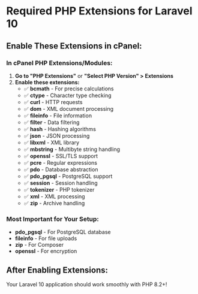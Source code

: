 # Required PHP Extensions for Laravel 10

## Enable These Extensions in cPanel:

### In cPanel PHP Extensions/Modules:
1. **Go to "PHP Extensions"** or **"Select PHP Version" > Extensions**
2. **Enable these extensions:**
   - ✅ **bcmath** - For precise calculations
   - ✅ **ctype** - Character type checking
   - ✅ **curl** - HTTP requests
   - ✅ **dom** - XML document processing
   - ✅ **fileinfo** - File information
   - ✅ **filter** - Data filtering
   - ✅ **hash** - Hashing algorithms
   - ✅ **json** - JSON processing
   - ✅ **libxml** - XML library
   - ✅ **mbstring** - Multibyte string handling
   - ✅ **openssl** - SSL/TLS support
   - ✅ **pcre** - Regular expressions
   - ✅ **pdo** - Database abstraction
   - ✅ **pdo_pgsql** - PostgreSQL support
   - ✅ **session** - Session handling
   - ✅ **tokenizer** - PHP tokenizer
   - ✅ **xml** - XML processing
   - ✅ **zip** - Archive handling

### Most Important for Your Setup:
- **pdo_pgsql** - For PostgreSQL database
- **fileinfo** - For file uploads
- **zip** - For Composer
- **openssl** - For encryption

## After Enabling Extensions:
Your Laravel 10 application should work smoothly with PHP 8.2+!
